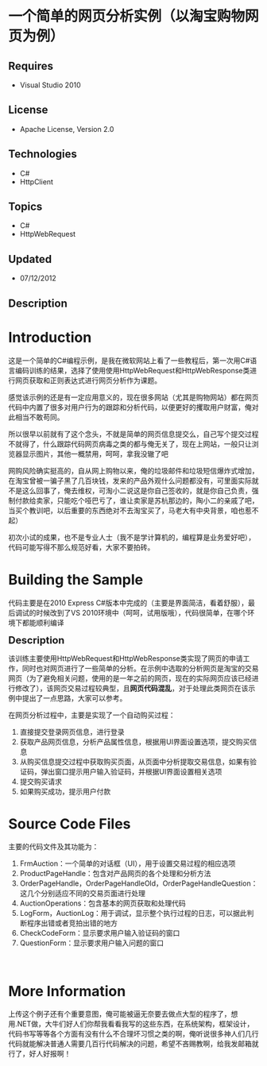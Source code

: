 # 一个简单的网页分析实例（以淘宝购物网页为例）
## Requires
- Visual Studio 2010
## License
- Apache License, Version 2.0
## Technologies
- C#
- HttpClient
## Topics
- C#
- HttpWebRequest
## Updated
- 07/12/2012
## Description

<h1>Introduction</h1>
<p>这是一个简单的C#编程示例，是我在微软网站上看了一些教程后，第一次用C#语言编码训练的结果，选择了使用使用HttpWebRequest和HttpWebResponse类进行网页获取和正则表达式进行网页分析作为课题。</p>
<p>感觉该示例的还是有一定应用意义的，现在很多网站（尤其是购物网站）都在网页代码中内置了很多对用户行为的跟踪和分析代码，以便更好的攫取用户财富，俺对此相当不敢苟同。</p>
<p>所以很早以前就有了这个念头，不就是简单的网页信息提交么，自己写个提交过程不就得了，什么跟踪代码网页病毒之类的都与俺无关了，现在上网站，一般只让浏览器显示图片，其他一概禁用，呵呵，拿我没辙了吧</p>
<p>网购风险确实挺高的，自从网上购物以来，俺的垃圾邮件和垃圾短信爆炸式增加，在淘宝曾被一骗子黑了几百块钱，发来的产品外观什么问题都没有，可里面实际就不是这么回事了，俺去维权，可淘小二说这是你自己签收的，就是你自己负责，强制付款给卖家，只能吃个哑巴亏了，谁让卖家是苏杭那边的，陶小二的亲戚了吧，当买个教训吧，以后重要的东西绝对不去淘宝买了，马老大有中央背景，咱也惹不起）</p>
<p>初次小试的成果，也不是专业人士（我不是学计算机的，编程算是业务爱好吧），代码可能写得不那么规范好看，大家不要拍砖。</p>
<h1><span>Building the Sample</span></h1>
<p>代码主要是在2010 Express C#版本中完成的（主要是界面简洁，看着舒服），最后调试的时候改到了VS 2010环境中（呵呵，试用版哦），代码很简单，在哪个环境下都能顺利编译</p>
<p><span style="font-size:20px; font-weight:bold">Description</span></p>
<p>该训练主要使用HttpWebRequest和HttpWebResponse类实现了网页的申请工作，同时也对网页进行了一些简单的分析。在示例中选取的分析网页是淘宝的交易网页（为了避免相关问题，使用的是一年之前的网页，现在的实际网页应该已经进行修改了），该网页交易过程较典型，且<strong>网页代码混乱</strong>，对于处理此类网页在该示例中提出了一点思路，大家可以参考。</p>
<p>在网页分析过程中，主要是实现了一个自动购买过程：</p>
<ol>
<li>直接提交登录网页信息，进行登录 </li><li>获取产品网页信息，分析产品属性信息，根据用UI界面设置选项，提交购买信息 </li><li>从购买信息提交过程中获取购买页面，从页面中分析提取交易信息，如果有验证码，弹出窗口提示用户输入验证码，并根据UI界面设置相关选项 </li><li>提交购买请求 </li><li>如果购买成功，提示用户付款 </li></ol>
<h1><span>Source Code Files</span></h1>
<p>主要的代码文件及其功能为：</p>
<ol>
<li>FrmAuction：一个简单的对话框（UI），用于设置交易过程的相应选项 </li><li>ProductPageHandle：包含对产品网页的各个处理和分析方法 </li><li>OrderPageHandle，OrderPageHandleOld，OrderPageHandleQuestion：这几个分别适应不同的交易页面进行处理
</li><li>AuctionOperations：包含基本的网页获取和处理代码 </li><li>LogForm，AuctionLog：用于调试，显示整个执行过程的日志，可以据此判断程序出错或者竞拍出错的地方 </li><li>CheckCodeForm：显示要求用户输入验证码的窗口 </li><li>QuestionForm：显示要求用户输入问题的窗口 </li></ol>
<p><span><br>
</span></p>
<h1>More Information</h1>
<p>上传这个例子还有个重要意图，俺可能被&#36924;无奈要去做点大型的程序了，想用.NET做，大牛们好人们你帮我看看我写的这些东西，在系统架构，框架设计，代码书写等等各个方面有没有什么不合理坏习惯之类的啊，俺听说很多神人们几行代码就能解决普通人需要几百行代码解决的问题，希望不吝赐教啊，给我发邮箱就行了，好人好报啊！</p>
